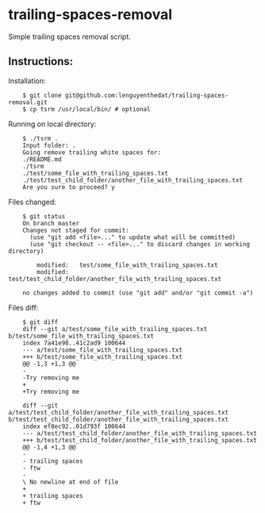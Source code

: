 trailing-spaces-removal
=======================
Simple trailing spaces removal script.


Instructions:
-------------

Installation:

        $ git clone git@github.com:lenguyenthedat/trailing-spaces-removal.git
        $ cp tsrm /usr/local/bin/ # optional

Running on local directory:

        $ ./tsrm .
        Input folder: .
        Going remove trailing white spaces for:
        ./README.md
        ./tsrm
        ./test/some_file_with_trailing_spaces.txt
        ./test/test_child_folder/another_file_with_trailing_spaces.txt
        Are you sure to proceed? y

Files changed:

        $ git status
        On branch master
        Changes not staged for commit:
          (use "git add <file>..." to update what will be committed)
          (use "git checkout -- <file>..." to discard changes in working directory)

            modified:   test/some_file_with_trailing_spaces.txt
            modified:   test/test_child_folder/another_file_with_trailing_spaces.txt

        no changes added to commit (use "git add" and/or "git commit -a")

Files diff:

        $ git diff
        diff --git a/test/some_file_with_trailing_spaces.txt b/test/some_file_with_trailing_spaces.txt
        index 7a41e98..41c2ad9 100644
        --- a/test/some_file_with_trailing_spaces.txt
        +++ b/test/some_file_with_trailing_spaces.txt
        @@ -1,3 +1,3 @@
        -
        -Try removing me
        +
        +Try removing me

        diff --git a/test/test_child_folder/another_file_with_trailing_spaces.txt b/test/test_child_folder/another_file_with_trailing_spaces.txt
        index ef8ec92..01d793f 100644
        --- a/test/test_child_folder/another_file_with_trailing_spaces.txt
        +++ b/test/test_child_folder/another_file_with_trailing_spaces.txt
        @@ -1,4 +1,3 @@
        -
        - trailing spaces
        - ftw
        -
        \ No newline at end of file
        +
        + trailing spaces
        + ftw
